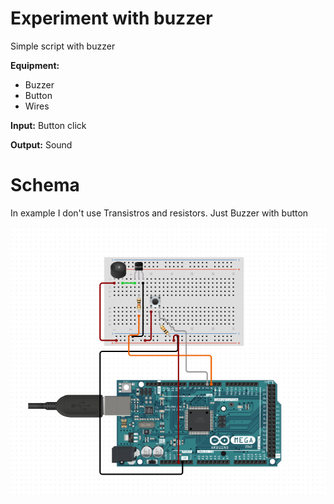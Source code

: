 # Experiment with buzzer
Simple script with buzzer

**Equipment:**
- Buzzer
- Button
- Wires

**Input:** Button click

**Output:** Sound

# Schema

In example I don't use Transistros and resistors. Just Buzzer with button

![Test image](https://github.com/grigorevmp/Adrduino-projects/blob/main/Simple%20projects/Project%207/screen4.png)